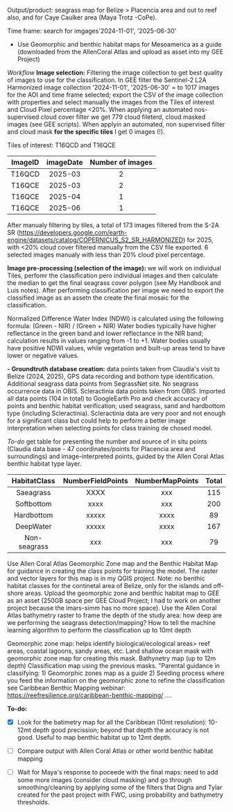 Output/product: seagrass map for Belize > Placencia area and out to reef also, and for Caye Caulker area (Maya Trotz -CoPe).

Time frame: search for imgages'2024-11-01', '2025-06-30' 

- Use Geomorphic and benthic habitat maps for Mesoamerica as a guide (downloaded from the AllenCoral Atlas and upload as asset into my GEE Project)


_Workflow_
**Image selection:** Filtering the image collection to get best quality of images to use for the classification. In GEE filter the Sentinel-2 L2A Harmonized image collection '2024-11-01', '2025-06-30' = to 1017 images for the AOI and time frame selected; export the CSV of the image collection with properties and select manually the images from the Tiles of interest and Cloud Pixel percentage <20%. When applying an automated nos-supervised cloud cover filter we get 779 cloud fileterd, cloud masked images (see GEE scripts). When applyin an automated, non supervised filter and cloud mask **for the specific tiles** I get 0 images (!).



Tiles of interest: T16QCD and T16QCE

|ImageID|imageDate|Number of images|
|:-----:|:-------:|:--------------:|
|T16QCD|2025-03| 2 |
|T16QCE|2025-03| 2 |
|T16QCE|2025-04| 1 |
|T16QCE|2025-06| 1 |

After manualy filtering by tiles, a total of 173 images filtered from the S-2A SR (https://developers.google.com/earth-engine/datasets/catalog/COPERNICUS_S2_SR_HARMONIZED) for 2025, with <20% cloud cover filtered manually from the CSV file exported. 6 selected images manualy with less than 20% cloud pixel percentage. 



**Image pre-processing (selection of the image):** we will work on individual Tiles, perfomr the classification pero individual images and then calculate the median to get the final seagrass cover polygon (see My Handbook and Luis notes). After performing classification per image we need to export the classified image as an assetn the create the final mosaic for the classification.

Normalized Difference Water Index (NDWI) is calculated using the following formula: (Green - NIR) / (Green + NIR) Water bodies typically have higher reflectance in the green band and lower reflectance in the NIR band; calculation results in values ranging from -1 to +1. Water bodies usually have positive NDWI values, while vegetation and built-up areas tend to have lower or negative values. 

**- Groundtruth database creation:** data points taken from Claudia's visit to Belize (2024, 2025), GPS data recording and bothom type identification. Additional seagrass data points from SegrassNet site. No seagrass occurrence data in OBIS. Scleractinia data points taken from OBIS. Imported all data points (104 in total) to GoogleEarth Pro and check accuracy of points and benthic habitat verification; used seagrass, sand and hardbottom type (including Scleractinia). Scleractinia data are very poor and not enough for a significant class but could help to perform a better image interpretation when selecting points for class training de chosed model. 

_To-do_ get table for presenting the number and source of in situ points (Claudia data base - 47 coordinates/points for Placencia area and surroundings) and image-interpreted points, guided by the Allen Coral Atlas benthic habitat type layer. 

|HabitatClass|NumberFieldPoints|NumberMapPoints| Total |
|:----------:|:---------------:|:-------------:| :----:|
|Saeagrass   | XXXX | xxx | 115 |
| Softbottom | xxxx | xxx | 200 |
| Hardbottom | xxxxx| xxxx| 89 |
| DeepWater  | xxxxx| xxxx| 167 |
| Non-seagrass | xxx | xxx | 79 | 


Use Allen Coral Atlas Geomorphic Zone map and the Benthic Habitat Map for guidance in creating the class points for training the model. The raster and vector layers for this map is in my QGIS project. Note: no benthic habitat classes for the continetal area of Belize, only for the islands and off-shore areas.
Upload the geomorphic zone and benthic habitat map to GEE as an asset (250GB space per GEE Cloud Project; I had to work on another project because the imars-simm has no more space).
Use the Allen Coral Atlas bathymetry raster to frame the depth of the study area: how deep are we performing the seagrass detection/mapping? How to tell the machine learning algorithm to perform the classification up to 10mt depth

Geomorphic zone map: helps identify biological/ecological areas> reef areas, coastal lagoons, sandy areas, etc. Land shallow ocean mask with geomorphic zone map for creating this mask.
Bathynetry map (up to 12m depth)
Classification map using the previous masks. "Parental guidance in classifying: 1) Geomorphic zones map as a guide 2) Seeding process where you feed the information on the geomorphic zone to refine the classification
see Caribbean Benthic Mapping webinar: https://reefresilience.org/caribbean-benthic-mapping/
....

**To-do:**

- [x] Look for the batimetry map for all the Caribbean (10mt resolution): 10-12mt depth good precission; beyond that depth the accuracy is not good. Useful to map benthic habitat up to 12mt depth.
- [ ] Compare output with Allen Coral Atlas or other world benthic habitat mapping
- [ ] Wait for Maya's response to poceede with the final maps: need to add some more images (consider cloud masking) and go through smoothing/cleaning by applying some of the filters that Digna and Tylar created for the past project with FWC, using probability and bathymetry thresholds. 
  








